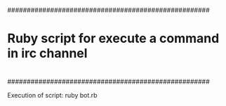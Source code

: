 
####################################################
#						   #
# Ruby script for execute a command in irc channel # 
#						   #
####################################################


Execution of script: 
 ruby bot.rb 
